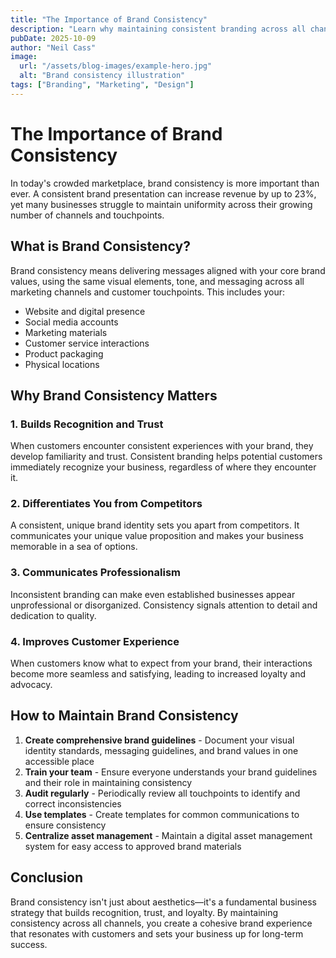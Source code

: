 ```yaml
---
title: "The Importance of Brand Consistency"
description: "Learn why maintaining consistent branding across all channels is crucial for business success."
pubDate: 2025-10-09
author: "Neil Cass"
image:
  url: "/assets/blog-images/example-hero.jpg"
  alt: "Brand consistency illustration"
tags: ["Branding", "Marketing", "Design"]
---
```


# The Importance of Brand Consistency

In today's crowded marketplace, brand consistency is more important than ever. A consistent brand presentation can increase revenue by up to 23%, yet many businesses struggle to maintain uniformity across their growing number of channels and touchpoints.

## What is Brand Consistency?

Brand consistency means delivering messages aligned with your core brand values, using the same visual elements, tone, and messaging across all marketing channels and customer touchpoints. This includes your:

- Website and digital presence
- Social media accounts
- Marketing materials
- Customer service interactions
- Product packaging
- Physical locations

## Why Brand Consistency Matters

### 1. Builds Recognition and Trust

When customers encounter consistent experiences with your brand, they develop familiarity and trust. Consistent branding helps potential customers immediately recognize your business, regardless of where they encounter it.

### 2. Differentiates You from Competitors

A consistent, unique brand identity sets you apart from competitors. It communicates your unique value proposition and makes your business memorable in a sea of options.

### 3. Communicates Professionalism

Inconsistent branding can make even established businesses appear unprofessional or disorganized. Consistency signals attention to detail and dedication to quality.

### 4. Improves Customer Experience

When customers know what to expect from your brand, their interactions become more seamless and satisfying, leading to increased loyalty and advocacy.

## How to Maintain Brand Consistency

1. **Create comprehensive brand guidelines** - Document your visual identity standards, messaging guidelines, and brand values in one accessible place
2. **Train your team** - Ensure everyone understands your brand guidelines and their role in maintaining consistency
3. **Audit regularly** - Periodically review all touchpoints to identify and correct inconsistencies
4. **Use templates** - Create templates for common communications to ensure consistency
5. **Centralize asset management** - Maintain a digital asset management system for easy access to approved brand materials

## Conclusion

Brand consistency isn't just about aesthetics—it's a fundamental business strategy that builds recognition, trust, and loyalty. By maintaining consistency across all channels, you create a cohesive brand experience that resonates with customers and sets your business up for long-term success.
